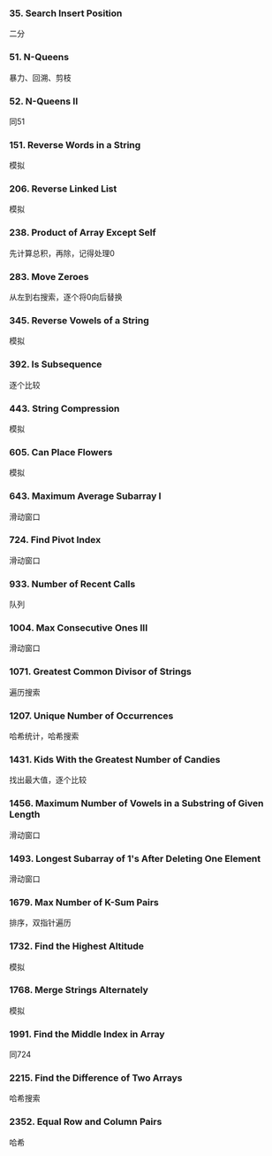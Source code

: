 ### 35. Search Insert Position
二分
### 51. N-Queens
暴力、回溯、剪枝
### 52. N-Queens II
同51
### 151. Reverse Words in a String
模拟
### 206. Reverse Linked List
模拟
### 238. Product of Array Except Self
先计算总积，再除，记得处理0
### 283. Move Zeroes
从左到右搜索，逐个将0向后替换
### 345. Reverse Vowels of a String
模拟
### 392. Is Subsequence
逐个比较
### 443. String Compression
模拟
### 605. Can Place Flowers
模拟
### 643. Maximum Average Subarray I
滑动窗口
### 724. Find Pivot Index
滑动窗口
### 933. Number of Recent Calls
队列
### 1004. Max Consecutive Ones III
滑动窗口
### 1071. Greatest Common Divisor of Strings
遍历搜索
### 1207. Unique Number of Occurrences
哈希统计，哈希搜索
### 1431. Kids With the Greatest Number of Candies
找出最大值，逐个比较
### 1456. Maximum Number of Vowels in a Substring of Given Length
滑动窗口
### 1493. Longest Subarray of 1's After Deleting One Element
滑动窗口
### 1679. Max Number of K-Sum Pairs
排序，双指针遍历
### 1732. Find the Highest Altitude
模拟
### 1768. Merge Strings Alternately
模拟
### 1991. Find the Middle Index in Array
同724
### 2215. Find the Difference of Two Arrays
哈希搜索
### 2352. Equal Row and Column Pairs
哈希